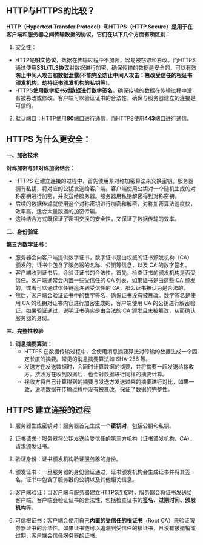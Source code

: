 ## HTTP与HTTPS的比较？

**HTTP（Hypertext Transfer Protocol）和HTTPS（HTTP Secure）是用于在客户端和服务器之间传输数据的协议，它们在以下几个方面有所区别：**

1. 安全性：
- HTTP是**明文协议**，数据在传输过程中不加密，容易被窃取和篡改。而HTTPS通过使用**SSL/TLS协议**对数据进行加密，确保传输的数据是安全的，可以有效**防止中间人攻击和数据泄露**(**不能完全防止中间人攻击：篡改受信任的根证书颁发机构、劫持证书颁发机构的私钥等**)。
- HTTPS**使用数字证书对数据进行数字签名**，确保传输的数据在传输过程中没有被篡改或修改。客户端可以验证证书的合法性，确保与服务器建立的连接是可信的。

2. 默认端口：HTTP使用**80**端口进行通信，而HTTPS使用**443**端口进行通信。


## HTTPS 为什么更安全：

**一、加密技术**

**对称加密与非对称加密结合**：
   - HTTPS 在建立连接的过程中，首先使用非对称加密算法来交换密钥。服务器拥有私钥，将对应的公钥发送给客户端。客户端使用公钥对一个随机生成的对称密钥进行加密，并发送给服务器。服务器用私钥解密得到对称密钥。
   - 后续的数据传输就使用这个对称密钥进行加密和解密，对称加密算法速度快，效率高，适合大量数据的加密传输。
   - 这种结合方式既保证了密钥交换的安全性，又保证了数据传输的效率。

**二、身份验证**

**第三方数字证书**：
   - 服务器会向客户端提供数字证书，数字证书是由权威的证书颁发机构（CA）颁发的。证书中包含了服务器的名称、公钥等信息，以及 CA 的数字签名。
   - 客户端收到证书后，会验证证书的合法性。首先，检查证书的颁发机构是否受信任。客户端通常会内置一些受信任的 CA 列表，如果证书是由这些 CA 颁发的，或者可以通过信任链追溯到受信任的 CA，那么证书被认为是合法的。
   - 然后，客户端会验证证书中的数字签名，确保证书没有被篡改。数字签名是使用 CA 的私钥对证书内容进行加密生成的，客户端使用 CA 的公钥进行解密验证。如果验证通过，说明证书确实是由合法的 CA 颁发且未被篡改，从而确认服务器的身份。

**三、完整性校验**

1. **消息摘要算法**：
   - HTTPS 在数据传输过程中，会使用消息摘要算法对传输的数据生成一个固定长度的摘要。常见的消息摘要算法如 SHA-256 等。
   - 发送方在发送数据时，会同时计算数据的摘要，并将摘要一起发送给接收方。接收方在收到数据后，也会对数据进行同样的摘要计算。
   - 接收方将自己计算得到的摘要与发送方发送过来的摘要进行对比，如果一致，说明数据在传输过程中没有被篡改，保证了数据的完整性。

## HTTPS 建立连接的过程

1. 服务器生成密钥对：服务器首先生成一个**密钥对**，包括公钥和私钥。

2. 证书请求：服务器将公钥发送给受信任的第三方机构（证书颁发机构，CA），请求颁发证书。

3. 验证身份：证书颁发机构验证服务器的身份。

4. 颁发证书：一旦服务器的身份验证通过，证书颁发机构会生成证书并将其签名。证书中包含了服务器的公钥以及其他相关信息。

5. 客户端验证：当客户端与服务器建立HTTPS连接时，服务器会将证书发送给客户端。客户端会验证证书的合法性，包括检查证书的**签名、过期时间、颁发机构**等。

6. 可信根证书：客户端会使用自己**内置的受信任的根证书**（Root CA）来验证服务器证书的合法性。如果证书链可以追溯到受信任的根证书，且没有被撤销或过期，客户端会信任服务器的证书。